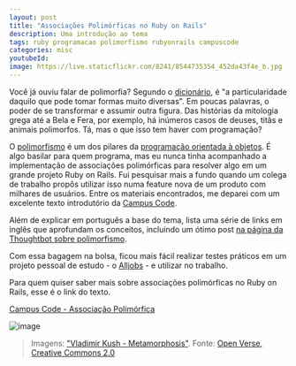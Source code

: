 ```yaml
---
layout: post
title: "Associações Polimórficas no Ruby on Rails"
description: Uma introdução ao tema
tags: ruby programacao polimorfismo rubyonrails campuscode
categories: misc
youtubeId:
image: https://live.staticflickr.com/8241/8544735354_452da43f4e_b.jpg
---
```


Você já ouviu falar de polimorfia? Segundo o [dicionário](https://dicionario.priberam.org/polimorfismo), é "a particularidade daquilo que pode tomar formas muito diversas". Em poucas palavras, o poder de se transformar e assumir outra figura. Das histórias da mitologia grega até a Bela e Fera, por exemplo, há inúmeros casos de deuses, titãs e animais polimorfos. Tá, mas o que isso tem haver com programação?

O [polimorfismo](https://pt.wikipedia.org/wiki/Polimorfismo_(ci%C3%AAncia_da_computa%C3%A7%C3%A3o)) é um dos pilares da [programação orientada à objetos](https://www.devmedia.com.br/os-4-pilares-da-programacao-orientada-a-objetos/9264). É algo basilar para quem programa, mas eu nunca tinha acompanhado a implementação de associações polimórficas para resolver algo em um grande projeto Ruby on Rails. Fui pesquisar mais a fundo quando um colega de trabalho propôs utilizar isso numa feature nova de um produto com milhares de usuários. Entre os materiais encontrados, me deparei com um excelente texto introdutório da [Campus Code](https://www.linkedin.com/school/campus-code/).

Além de explicar em português a base do tema, lista uma série de links em inglês que aprofundam os conceitos, incluindo um ótimo post [na página da Thoughtbot sobre polimorfismo](https://thoughtbot.com/blog/back-to-basics-polymorphism-and-ruby).

Com essa bagagem na bolsa, ficou mais fácil realizar testes práticos em um projeto pessoal de estudo - o [Alljobs](https://github.com/0jonjo/alljobs/) - e utilizar no trabalho.

Para quem quiser saber mais sobre associações polimórficas no Ruby on Rails, esse é o link do texto.

[Campus Code - Associação Polimórfica](https://www.campuscode.com.br/conteudos/associacao-polimorfica)

![image](https://live.staticflickr.com/8241/8544735354_452da43f4e_b.jpg)
>Imagens: ["Vladimir Kush - Metamorphosis"](https://openverse.org/image/fb1a28cd-8662-41bd-9650-45a5f0326076). Fonte: [Open Verse, Creative Commons 2.0](https://openverse.org/)
